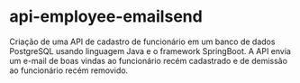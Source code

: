 # api-employee-emailsend
Criação de uma API de cadastro de funcionário em um banco de dados PostgreSQL usando linguagem Java e o framework SpringBoot. A API envia um e-mail de boas vindas ao funcionário recém cadastrado e de demissão ao funcionário recém removido.
